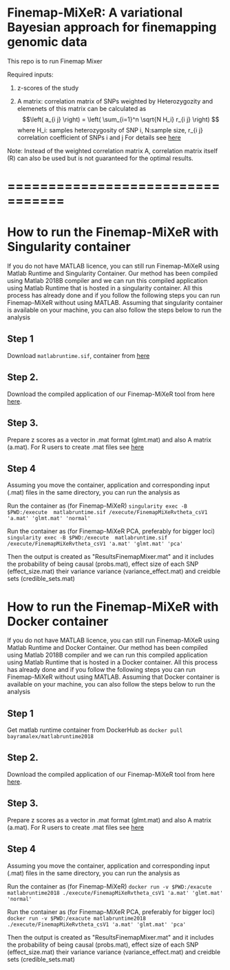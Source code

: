 # Finemap-MiXeR: A variational Bayesian approach for finemapping genomic data






This repo is to run Finemap Mixer 

Required inputs:

1) z-scores of the study 

2) A matrix: correlation matrix of SNPs weighted by Heterozygozity and elemenets of this matrix can be calculated as
  $$\left( a_{i j} \right) = \left( \sum_{i=1}^n \sqrt{N H_i} r_{i j} \right) $$
where  H_i: samples heterozygosity of SNP i, N:sample size, r_{i j} correlation coefficient of SNPs i and j     For details see [here](https://www.biorxiv.org/content/10.1101/2022.11.30.518509v2.full.pdf)

Note: Instead of the weighted correlation matrix A, correlation matrix itself (R) can also be used but is not guaranteed for the optimal results.

# =================================


# How to run the Finemap-MiXeR with Singularity container

 If you do not have MATLAB licence, you can still run Finemap-MiXeR using Matlab Runtime and Singularity Container. Our method has been compiled using Matlab 2018B compiler  and  we can run this compiled application using Matlab Runtime that is hosted in a singularity container. All this process has already done and if you follow the following steps you can run Finemap-MiXeR without using MATLAB. Assuming that singularity container is available on your machine, you can also follow the steps below to run the analysis

## Step 1
Download ``matlabruntime.sif``,  container from [here](https://drive.google.com/file/d/1tJ14nauquF_GZg10gOB1Mj2EIsXXYbLC/view?usp=drive_link)

## Step 2. 
Download the compiled application of our Finemap-MiXeR tool from here [here](https://drive.google.com/file/d/16LFuHWyU_L-re-uS_Udq8eGupG5lYJ6N/view?usp=sharing).

## Step 3. 
Prepare z scores as a vector in .mat format (glmt.mat) and also A matrix (a.mat). For R users to create .mat files see [here](https://www.rdocumentation.org/packages/R.matlab/versions/3.7.0/topics/writeMat)

## Step 4 

Assuming you move the container, application and corresponding input (.mat) files in the same directory, you can run the analysis as

Run the container as (for Finemap-MiXeR)  `singularity exec -B $PWD:/execute  matlabruntime.sif /execute/FinemapMiXeRvtheta_csV1 'a.mat' 'glmt.mat' 'normal' `

Run the container as (for Finemap-MiXeR PCA, preferably for bigger loci)  `singularity exec -B $PWD:/execute  matlabruntime.sif /execute/FinemapMiXeRvtheta_csV1 'a.mat' 'glmt.mat' 'pca' `

Then the output is created as "ResultsFinemapMixer.mat" and it includes the probability of being causal (probs.mat), effect size of each SNP (effect_size.mat) their variance variance (variance_effect.mat) and creidble sets (credible_sets.mat)

# How to run the Finemap-MiXeR with Docker container

 If you do not have MATLAB licence, you can still run Finemap-MiXeR using Matlab Runtime and Docker Container. Our method has been compiled using Matlab 2018B compiler  and  we can run this compiled application using Matlab Runtime that is hosted in a Docker container. All this process has already done and if you follow the following steps you can run Finemap-MiXeR without using MATLAB. Assuming that Docker container is available on your machine, you can also follow the steps below to run the analysis

## Step 1
Get matlab runtime container from DockerHub as  `docker pull bayramalex/matlabruntime2018`

## Step 2. 
Download the compiled application of our Finemap-MiXeR tool from here [here](https://drive.google.com/file/d/1SoLpSclxm5NsGSEz2nWfN0CawuicWid7/view?usp=sharing).

## Step 3. 
Prepare z scores as a vector in .mat format (glmt.mat) and also A matrix (a.mat). For R users to create .mat files see [here](https://www.rdocumentation.org/packages/R.matlab/versions/3.7.0/topics/writeMat)

## Step 4 

Assuming you move the container, application and corresponding input (.mat) files in the same directory, you can run the analysis as

Run the container as (for Finemap-MiXeR)  `docker run -v $PWD:/exacute matlabruntime2018 ./execute/FinemapMiXeRvtheta_csV1 'a.mat' 'glmt.mat' 'normal' `

Run the container as (for Finemap-MiXeR PCA, preferably for bigger loci)  `docker run -v $PWD:/exacute matlabruntime2018 ./execute/FinemapMiXeRvtheta_csV1 'a.mat' 'glmt.mat' 'pca' `

Then the output is created as "ResultsFinemapMixer.mat" and it includes the probability of being causal (probs.mat), effect size of each SNP (effect_size.mat) their variance variance (variance_effect.mat) and creidble sets (credible_sets.mat)
